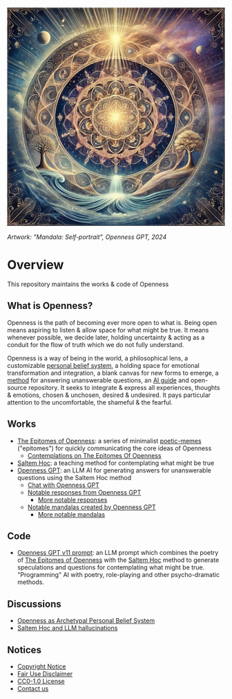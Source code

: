 [![Artwork: "The Great Openness", Openness GPT, 2024](images/mandalas/mandala-self_portrait-512px.jpg)](images/mandalas/mandala-self_portrait.jpg)

*Artwork: "Mandala: Self-portrait", Openness GPT, 2024*

# Overview
This repository maintains the works & code of Openness

## What is Openness?

Openness is the path of becoming ever more open to what is. Being open means
aspiring to listen & allow space for what might be true. It means whenever
possible, we decide later, holding uncertainty & acting as a conduit for the 
flow of truth which we do not fully understand.

Openness is a way of being in the world, a philosophical lens, a customizable
[personal belief system][1], a holding space for emotional transformation and
integration, a blank canvas for new forms to emerge, a [method][2] for answering
unanswerable questions, an [AI guide][3] and open-source repository. It seeks to
integrate & express all experiences, thoughts & emotions, chosen & unchosen,
desired & undesired. It pays particular attention to the uncomfortable, the
shameful & the fearful.

## Works

* [The Epitomes of Openness][4]: a series of minimalist [poetic-memes][5]
("epitomes") for quickly communicating the core ideas of Openness
  * [Contemplations on The Epitomes Of Openness](./works/the_epitomes_of_openness/contemplations/README.md)
* [Saltem Hoc][2]: a teaching method for contemplating what might be true
* [Openness GPT][6]: an LLM AI for generating answers for unanswerable questions
using the Saltem Hoc method
  * [Chat with Openness GPT][3]
  * [Notable responses from Openness GPT](works/saltem_hoc/openness_gpt/responses/openness_gpt-notable_responses.md)
    * [More notable responses](works/saltem_hoc/openness_gpt/responses/openness_gpt-more_notable_responses.md)
  * [Notable mandalas created by Openness GPT](works/saltem_hoc/openness_gpt/mandalas/openness_gpt-notable_mandalas.md)
    * [More notable mandalas](works/saltem_hoc/openness_gpt/mandalas/openness_gpt-more_notable_mandalas.md) 

## Code
  * [Openness GPT v11 prompt][7]: an LLM prompt which combines the poetry of
  [The Epitomes of Openness][4] with the [Saltem Hoc][2] method to generate
  speculations and questions for contemplating what might be true. "Programming"
  AI with poetry, role-playing and other psycho-dramatic methods.

## Discussions

* [Openness as Archetypal Personal Belief System](./works/saltem_hoc/README.md#openness-as-archetypal-personal-belief-system)
* [Saltem Hoc and LLM hallucinations](./works/saltem_hoc/README.md#saltem-hoc-and-llm-hallucinations)

## Notices

* [Copyright Notice](COPYRIGHT.md)
* [Fair Use Disclaimer](FAIR_USE_DISCLAIMER.md)
* [CC0-1.0 License](LICENSE.txt)
* [Contact us](project/contact_us.md)

[1]: ./works/the_epitomes_of_openness/contemplations/openness.md#what-is-a-personal-belief-system
[2]: ./works/saltem_hoc/README.md#what-is-saltem-hoc
[3]: ./works/saltem_hoc/README.md#how-to-chat-with-openness-gpt
[4]: ./works/the_epitomes_of_openness/the_epitomes_of_openness.md
[5]: ./works/the_epitomes_of_openness/contemplations/poetic-memes.md
[6]: ./works/saltem_hoc/README.md#openness-gpt
[7]: code/openness_gpt/openness_gpt-prompt-v11.txt